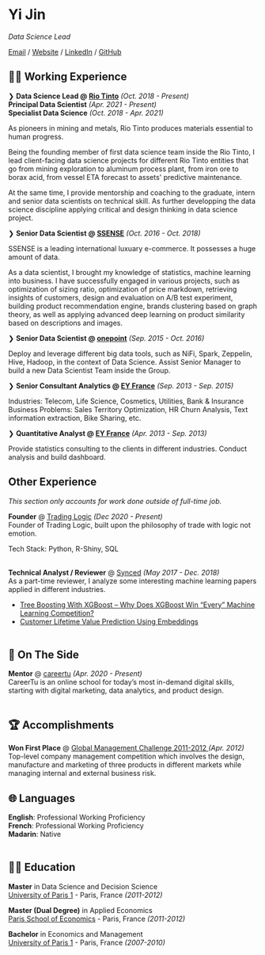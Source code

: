 # Yi Jin

_Data Science Lead_ <br>

[Email](mailto:hello@jinyi.me) / [Website](https://jinyi.me/) / [LinkedIn](https://www.linkedin.com/in/yjin88/) / [GitHub](https://github.com/rickyking)

## 👨‍💼 Working Experience

❯ **Data Science Lead @ [Rio Tinto](http://www.riotinto.com/)** _(Oct. 2018 - Present)_
<br>
**Principal Data Scientist** _(Apr. 2021 - Present)_ <br>
**Specialist Data Science**  _(Oct. 2018 - Apr. 2021)_ <br>

As pioneers in mining and metals, Rio Tinto produces materials essential to human progress.

Being the founding member of first data science team inside the Rio Tinto, I lead client-facing data science projects for different Rio Tinto entities that go from mining exploration to aluminum process plant, from iron ore to borax acid, from vessel ETA forecast to assets' predictive maintenance. 

At the same time, I provide mentorship and coaching to the graduate, intern and senior data scientists on technical skill. As  further developping the data science discipline applying critical and design thinking in data science project.

❯ **Senior Data Scientist @ [SSENSE](https://www.ssense.com/)** _(Oct. 2016 - Oct. 2018)_

SSENSE is a leading international luxuary e-commerce. It possesses a huge amount of data. 

As a data scientist, I brought my knowledge of statistics, machine learning into business. I have successfully engaged in various projects, such as optimization of sizing ratio, optimization of price markdown, retrieving insights of customers, design and evaluation on A/B test experiment, building product recommendation engine, brands clustering based on graph theory, as well as applying advanced deep learning on product similarity based on descriptions and images.

❯ **Senior Data Scientist @ [onepoint](https://www.linkedin.com/company/onepoint/)** _(Sep. 2015 - Oct. 2016)_

Deploy and leverage different big data tools, such as NiFi, Spark, Zeppelin, Hive, Hadoop, in the context of Data Science. Assist Senior Manager to build a new Data Scientist Team inside the Group.

❯ **Senior Consultant Analytics @ [EY France](https://www.linkedin.com/company/ernstandyoung/)** _(Sep. 2013 - Sep. 2015)_

Industries: Telecom, Life Science, Cosmetics, Utilities, Bank & Insurance
Business Problems: Sales Territory Optimization, HR Churn Analysis, Text information extraction, Bike Sharing, etc.

❯ **Quantitative Analyst @ [EY France](https://www.linkedin.com/company/ernstandyoung/)** _(Apr. 2013 - Sep. 2013)_

Provide statistics consulting to the clients in different industries. Conduct analysis and build dashboard.


## Other Experience

_This section only accounts for work done outside of full-time job._

**Founder** @ [Trading Logic](https://www.trading-logic.com) _(Dec 2020 - Present)_ <br>
Founder of Trading Logic, built upon the philosophy of trade with logic not emotion.

Tech Stack: Python, R-Shiny, SQL
<br><br>

**Technical Analyst / Reviewer** @ [Synced](https://www.linkedin.com/company/synced-technology-co--机器之心/) _(May 2017 - Dec. 2018)_ <br>
As a part-time reviewer, I analyze some interesting machine learning papers applied in different industries.
- [Tree Boosting With XGBoost – Why Does XGBoost Win “Every” Machine Learning Competition?](https://syncedreview.com/2017/10/22/tree-boosting-with-xgboost-why-does-xgboost-win-every-machine-learning-competition/)
- [Customer Lifetime Value Prediction Using Embeddings](https://syncedreview.com/2017/08/16/customer-lifetime-value-prediction-using-embeddings/)
<br><br>

## 📌 On The Side

**Mentor** @ [careertu](https://careertu.com) _(Apr. 2020 - Present)_<br>
CareerTu is an online school for today’s most in-demand digital skills, starting with digital marketing, data analytics, and product design. 
<br><br>




## 🏆 Accomplishments

**Won First Place** @ [
Global Management Challenge 2011-2012 ](https://globalmanagementchallenge.pt/worldgmc/) _(Apr. 2012)_ <br>
Top-level company management competition which involves the design, manufacture and marketing of three products in different markets while managing internal and external business risk.
## 🌐 Languages

**English**: Professional Working Proficiency <br>
**French**: Professional Working Proficiency <br>
**Madarin**: Native
<br><br>

## 👨‍🎓 Education

**Master** in Data Science and Decision Science<br>
[University of Paris 1](https://formations.pantheonsorbonne.fr/fr/catalogue-des-formations/master-M/master-econometrie-statistiques-KBURDRPJ/master-parcours-traitement-de-l-information-et-data-science-en-entreprise-tide-formation-initiale-et-apprentissage-KBUREJV4.html) - Paris, France _(2011-2012)_ <br>

**Master (Dual Degree)** in Applied Economics<br>
[Paris School of Economics](https://www.parisschoolofeconomics.eu/en/) - Paris, France _(2011-2012)_ <br>

**Bachelor** in Economics and Management<br>
[University of Paris 1](https://www.pantheonsorbonne.fr) - Paris, France _(2007-2010)_

